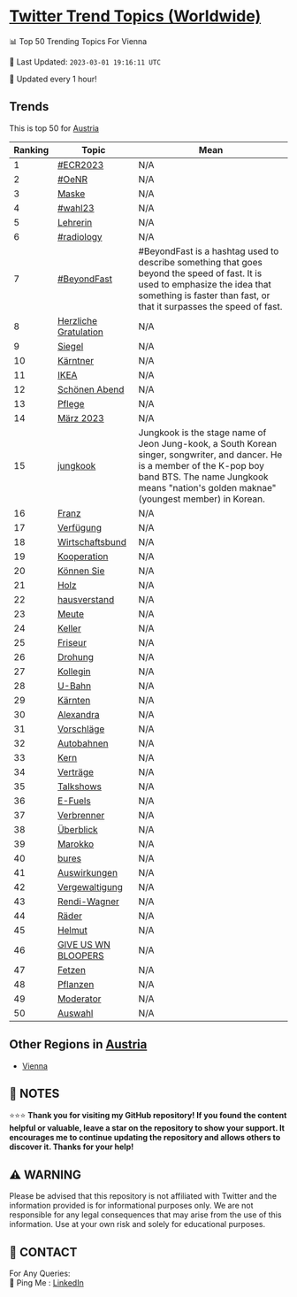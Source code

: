 [Twitter Trend Topics (Worldwide)](https://github.com/ErcinDedeoglu/Twitter-Trend-Topics)
==========


📊 Top 50 Trending Topics For Vienna

📆 Last Updated: `2023-03-01 19:16:11 UTC`

🔧 Updated every 1 hour!


## Trends

This is top 50 for [Austria](</Austria>)

| Ranking | Topic | Mean |
| ------- | ------------ | ------------ |
| 1 | [#ECR2023](http://twitter.com/search?q=%23ECR2023) | N/A |
| 2 | [#OeNR](http://twitter.com/search?q=%23OeNR) | N/A |
| 3 | [Maske](http://twitter.com/search?q=Maske) | N/A |
| 4 | [#wahl23](http://twitter.com/search?q=%23wahl23) | N/A |
| 5 | [Lehrerin](http://twitter.com/search?q=Lehrerin) | N/A |
| 6 | [#radiology](http://twitter.com/search?q=%23radiology) | N/A |
| 7 | [#BeyondFast](http://twitter.com/search?q=%23BeyondFast) | #BeyondFast is a hashtag used to describe something that goes beyond the speed of fast. It is used to emphasize the idea that something is faster than fast, or that it surpasses the speed of fast. |
| 8 | [Herzliche Gratulation](http://twitter.com/search?q=Herzliche+Gratulation) | N/A |
| 9 | [Siegel](http://twitter.com/search?q=Siegel) | N/A |
| 10 | [Kärntner](http://twitter.com/search?q=K%c3%a4rntner) | N/A |
| 11 | [IKEA](http://twitter.com/search?q=IKEA) | N/A |
| 12 | [Schönen Abend](http://twitter.com/search?q=Sch%c3%b6nen+Abend) | N/A |
| 13 | [Pflege](http://twitter.com/search?q=Pflege) | N/A |
| 14 | [März 2023](http://twitter.com/search?q=M%c3%a4rz+2023) | N/A |
| 15 | [jungkook](http://twitter.com/search?q=jungkook) | Jungkook is the stage name of Jeon Jung-kook, a South Korean singer, songwriter, and dancer. He is a member of the K-pop boy band BTS. The name Jungkook means "nation's golden maknae" (youngest member) in Korean. |
| 16 | [Franz](http://twitter.com/search?q=Franz) | N/A |
| 17 | [Verfügung](http://twitter.com/search?q=Verf%c3%bcgung) | N/A |
| 18 | [Wirtschaftsbund](http://twitter.com/search?q=Wirtschaftsbund) | N/A |
| 19 | [Kooperation](http://twitter.com/search?q=Kooperation) | N/A |
| 20 | [Können Sie](http://twitter.com/search?q=K%c3%b6nnen+Sie) | N/A |
| 21 | [Holz](http://twitter.com/search?q=Holz) | N/A |
| 22 | [hausverstand](http://twitter.com/search?q=hausverstand) | N/A |
| 23 | [Meute](http://twitter.com/search?q=Meute) | N/A |
| 24 | [Keller](http://twitter.com/search?q=Keller) | N/A |
| 25 | [Friseur](http://twitter.com/search?q=Friseur) | N/A |
| 26 | [Drohung](http://twitter.com/search?q=Drohung) | N/A |
| 27 | [Kollegin](http://twitter.com/search?q=Kollegin) | N/A |
| 28 | [U-Bahn](http://twitter.com/search?q=U-Bahn) | N/A |
| 29 | [Kärnten](http://twitter.com/search?q=K%c3%a4rnten) | N/A |
| 30 | [Alexandra](http://twitter.com/search?q=Alexandra) | N/A |
| 31 | [Vorschläge](http://twitter.com/search?q=Vorschl%c3%a4ge) | N/A |
| 32 | [Autobahnen](http://twitter.com/search?q=Autobahnen) | N/A |
| 33 | [Kern](http://twitter.com/search?q=Kern) | N/A |
| 34 | [Verträge](http://twitter.com/search?q=Vertr%c3%a4ge) | N/A |
| 35 | [Talkshows](http://twitter.com/search?q=Talkshows) | N/A |
| 36 | [E-Fuels](http://twitter.com/search?q=E-Fuels) | N/A |
| 37 | [Verbrenner](http://twitter.com/search?q=Verbrenner) | N/A |
| 38 | [Überblick](http://twitter.com/search?q=%c3%9cberblick) | N/A |
| 39 | [Marokko](http://twitter.com/search?q=Marokko) | N/A |
| 40 | [bures](http://twitter.com/search?q=bures) | N/A |
| 41 | [Auswirkungen](http://twitter.com/search?q=Auswirkungen) | N/A |
| 42 | [Vergewaltigung](http://twitter.com/search?q=Vergewaltigung) | N/A |
| 43 | [Rendi-Wagner](http://twitter.com/search?q=Rendi-Wagner) | N/A |
| 44 | [Räder](http://twitter.com/search?q=R%c3%a4der) | N/A |
| 45 | [Helmut](http://twitter.com/search?q=Helmut) | N/A |
| 46 | [GIVE US WN BLOOPERS](http://twitter.com/search?q=GIVE+US+WN+BLOOPERS) | N/A |
| 47 | [Fetzen](http://twitter.com/search?q=Fetzen) | N/A |
| 48 | [Pflanzen](http://twitter.com/search?q=Pflanzen) | N/A |
| 49 | [Moderator](http://twitter.com/search?q=Moderator) | N/A |
| 50 | [Auswahl](http://twitter.com/search?q=Auswahl) | N/A |



## Other Regions in [Austria](</Austria>)

* [Vienna](</Austria/Vienna.md>)



## 📝 NOTES

⭐⭐⭐ **Thank you for visiting my GitHub repository! If you found the content helpful or valuable, leave a star on the repository to show your support. It encourages me to continue updating the repository and allows others to discover it. Thanks for your help!**


## ⚠️ WARNING

Please be advised that this repository is not affiliated with Twitter and the information provided is for informational purposes only. We are not responsible for any legal consequences that may arise from the use of this information. Use at your own risk and solely for educational purposes.


## 📨 CONTACT

 For Any Queries:  
            🏓 Ping Me : [LinkedIn](https://www.linkedin.com/in/ercindedeoglu/)
